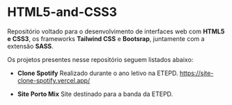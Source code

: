 # HTML5-and-CSS3
Repositório voltado para o desenvolvimento de interfaces web com **HTML5 e CSS3**, os frameworks **Tailwind CSS** e **Bootsrap**, juntamente com a extensão **SASS**.

Os projetos presentes nesse repositório seguem listados abaixo:
- **Clone Spotify**
    Realizado durante o ano letivo na ETEPD.
    https://site-clone-spotify.vercel.app/

- **Site Porto Mix**
      Site destinado para a banda da ETEPD.
      
